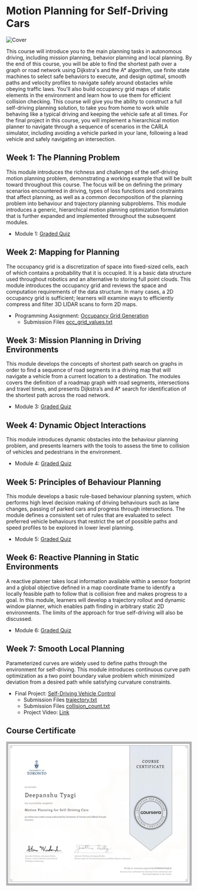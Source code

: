 # Motion Planning for Self-Driving Cars

![Cover](./media/cover.gif)

This course will introduce you to the main planning tasks in autonomous driving, including mission planning, behavior planning and local planning. By the end of this course, you will be able to find the shortest path over a graph or road network using Dijkstra's and the A* algorithm, use finite state machines to select safe behaviors to execute, and design optimal, smooth paths and velocity profiles to navigate safely around obstacles while obeying traffic laws. You'll also build occupancy grid maps of static elements in the environment and learn how to use them for efficient collision checking. This course will give you the ability to construct a full self-driving planning solution, to take you from home to work while behaving like a typical driving and keeping the vehicle safe at all times. For the final project in this course, you will implement a hierarchical motion planner to navigate through a sequence of scenarios in the CARLA simulator, including avoiding a vehicle parked in your lane, following a lead vehicle and safely navigating an intersection.

## Week 1: The Planning Problem

This module introduces the richness and challenges of the self-driving motion planning problem, demonstrating a working example that will be built toward throughout this course. The focus will be on defining the primary scenarios encountered in driving, types of loss functions and constraints that affect planning, as well as a common decomposition of the planning problem into behaviour and trajectory planning subproblems. This module introduces a generic, hierarchical motion planning optimization formulation that is further expanded and implemented throughout the subsequent modules.

- Module 1: [Graded Quiz](./Week_1/Module_1_Graded_Quiz.pdf)

## Week 2: Mapping for Planning

The occupancy grid is a discretization of space into fixed-sized cells, each of which contains a probability that it is occupied. It is a basic data structure used throughout robotics and an alternative to storing full point clouds. This module introduces the occupancy grid and reviews the space and computation requirements of the data structure. In many cases, a 2D occupancy grid is sufficient; learners will examine ways to efficiently compress and filter 3D LIDAR scans to form 2D maps.

- Programming Assignment: [Occupancy Grid Generation](./Week_2/Module_2_Assessment.ipynb)
  - Submission Files [occ_grid_values.txt](./Week_2/occ_grid_values.txt)

## Week 3: Mission Planning in Driving Environments

This module develops the concepts of shortest path search on graphs in order to find a sequence of road segments in a driving map that will navigate a vehicle from a current location to a destination. The modules covers the definition of a roadmap graph with road segments, intersections and travel times, and presents Dijkstra’s and A* search for identification of the shortest path across the road network.

- Module 3: [Graded Quiz](./Week_3/Module_3_Graded_Quiz.pdf)

## Week 4: Dynamic Object Interactions

This module introduces dynamic obstacles into the behaviour planning problem, and presents learners with the tools to assess the time to collision of vehicles and pedestrians in the environment.

- Module 4: [Graded Quiz](./Week_4/Module_4_Graded_Quiz.pdf)

## Week 5: Principles of Behaviour Planning

This module develops a basic rule-based behaviour planning system, which performs high level decision making of driving behaviours such as lane changes, passing of parked cars and progress through intersections. The module defines a consistent set of rules that are evaluated to select preferred vehicle behaviours that restrict the set of possible paths and speed profiles to be explored in lower level planning.

- Module 5: [Graded Quiz](./Week_5/Module_5_Graded_Quiz.pdf)

## Week 6: Reactive Planning in Static Environments

A reactive planner takes local information available within a sensor footprint and a global objective defined in a map coordinate frame to identify a locally feasible path to follow that is collision free and makes progress to a goal. In this module, learners will develop a trajectory rollout and dynamic window planner, which enables path finding in arbitrary static 2D environments. The limits of the approach for true self-driving will also be discussed.

- Module 6: [Graded Quiz](./Week_6/Module_6_Graded_Quiz.pdf)

## Week 7: Smooth Local Planning

Parameterized curves are widely used to define paths through the environment for self-driving. This module introduces continuous curve path optimization as a two point boundary value problem which minimized deviation from a desired path while satisfying curvature constraints.

- Final Project: [Self-Driving Vehicle Control](./Week_7/final_project)
  - Submission Files [trajectory.txt](./Week_7/trajectory.txt)
  - Submission Files [collision_count.txt](./Week_7/collision_count.txt)
  - Project Video: [Link](./media/video.mp4)

## Course Certificate

![Certificate](./media/HXMRASY89B4X.png)
